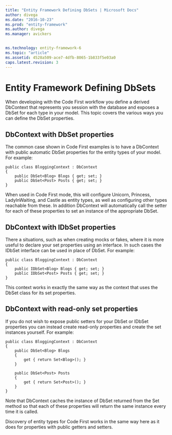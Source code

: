 ```yaml
---
title: "Entity Framework Defining DbSets | Microsoft Docs"
author: divega
ms.date: "2016-10-23"
ms.prod: "entity-framework"
ms.author: divega
ms.manager: avickers
 

ms.technology: entity-framework-6
ms.topic: "article"
ms.assetid: 4528a509-ace7-4dfb-8065-1b833f5e03a0
caps.latest.revision: 3
---
```

# Entity Framework Defining DbSets
When developing with the Code First workflow you define a derived DbContext that represents you session with the database and exposes a DbSet for each type in your model. This topic covers the various ways you can define the DbSet properties.  
  
## DbContext with DbSet properties  
  
The common case shown in Code First examples is to have a DbContext with public automatic DbSet properties for the entity types of your model. For example:  
  
```  
public class BloggingContext : DbContext 
{ 
    public DbSet<Blog> Blogs { get; set; } 
    public DbSet<Post> Posts { get; set; } 
}
```  
  
When used in Code First mode, this will configure Unicorn, Princess, LadyInWaiting, and Castle as entity types, as well as configuring other types reachable from these. In addition DbContext will automatically call the setter for each of these properties to set an instance of the appropriate DbSet.  
  
## DbContext with IDbSet properties  
  
There a situations, such as when creating mocks or fakes, where it is more useful to declare your set properties using an interface. In such cases the IDbSet interface can be used in place of DbSet. For example:  
  
```  
public class BloggingContext : DbContext 
{ 
    public IDbSet<Blog> Blogs { get; set; } 
    public IDbSet<Post> Posts { get; set; } 
}
```  
  
This context works in exactly the same way as the context that uses the DbSet class for its set properties.  
  
## DbContext with read-only set properties  
  
If you do not wish to expose public setters for your DbSet or IDbSet properties you can instead create read-only properties and create the set instances yourself. For example:  
  
```  
public class BloggingContext : DbContext 
{ 
    public DbSet<Blog> Blogs 
    { 
        get { return Set<Blog>(); } 
    } 
 
    public DbSet<Post> Posts 
    { 
        get { return Set<Post>(); } 
    } 
}
```  
  
Note that DbContext caches the instance of DbSet returned from the Set method so that each of these properties will return the same instance every time it is called.  
  
Discovery of entity types for Code First works in the same way here as it does for properties with public getters and setters.  
  